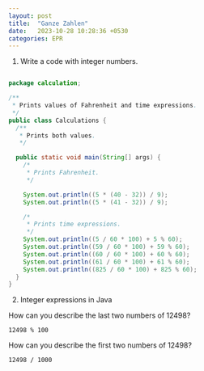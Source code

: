 ```yaml
---
layout: post
title:  "Ganze Zahlen"
date:   2023-10-28 10:28:36 +0530
categories: EPR
---
```


1. Write a code with integer numbers.

```java

package calculation;

/**
 * Prints values of Fahrenheit and time expressions.
 */
public class Calculations {
  /**
   * Prints both values.
   */

  public static void main(String[] args) {
    /*
     * Prints Fahrenheit.
     */

    System.out.println((5 * (40 - 32)) / 9);
    System.out.println((5 * (41 - 32)) / 9);

    /*
     * Prints time expressions.
     */
    System.out.println((5 / 60 * 100) + 5 % 60);
    System.out.println((59 / 60 * 100) + 59 % 60);
    System.out.println((60 / 60 * 100) + 60 % 60);
    System.out.println((61 / 60 * 100) + 61 % 60);
    System.out.println((825 / 60 * 100) + 825 % 60);
  }
}

```

2. Integer expressions in Java

How can you describe the last two numbers of 12498?
    
    12498 % 100
    
How can you describe the first two numbers of 12498?

    12498 / 1000
